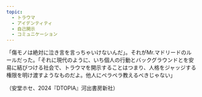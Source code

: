 ```yaml
---
topic:
  - トラウマ
  - アイデンティティ
  - 自己開示
  - コミュニケーション
---
```

「傷モノは絶対に泣き言を言っちゃいけないんだ」。それがMr.マドリードのルールだった。「それに現代のように、いち個人の行動とバックグラウンドとを安易に結びつける社会で、トラウマを開示することはつまり、人格をジャッジする権限を明け渡すようなものだよ。他人にペラペラ教えるべきじゃない」

（安堂ホセ、2024『DTOPIA』河出書房新社）
